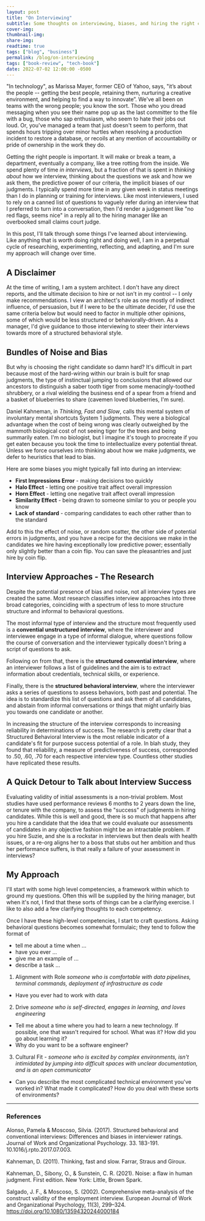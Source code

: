 ```yaml
---
layout: post
title: "On Interviewing"
subtitle: Some thoughts on interviewing, biases, and hiring the right candidates
cover-img:
thumbnail-img:
share-img:
readtime: true
tags: ["blog", "business"]
permalink: /blog/on-interviewing
tags: ["book-review", "tech-book"]
date: 2022-07-02 12:00:00 -0500
---
```


 "In technology", as Marissa Mayer, former CEO of Yahoo, says, "it’s about the people -- getting the best people, retaining them, nurturing a creative environment, and helping to find a way to innovate”. We've all been on teams with the wrong people; you know the sort. Those who you dread messaging when you see their name pop up as the last committer to the file with a bug, those who sap enthusiasm, who seem to hate their jobs out loud. Or, you've managed a team that just doesn't seem to perform, that spends hours tripping over minor hurtles when resolving a production incident to restore a database, or recoils at any mention of accountability or pride of ownership in the work they do.

 Getting the right people is important. It will make or break a team, a department, eventually a company, like a tree rotting from the inside. We spend plenty of time _in interviews_, but a fraction of that is spent in _thinking about_ how we interview, thinking about the questions we ask and how we ask them, the predictive power of our criteria, the implicit biases of our judgments. I typically spend more time in any given week in status meetings than I do in planning or training for interviews. Like most interviewers, I used to rely on a canned list of questions to vaguely refer during an interview that I preferred to turn into a conversation, then I'd render a judgement like "no red flags, seems nice" in a reply all to the hiring manager like an overbooked small claims court judge.

 In this post, I'll talk through some things I've learned about interviewing. Like anything that is worth doing right and doing well, I am in a perpetual cycle of researching, experimenting, reflecting, and adapting, and I'm sure my approach will change over time.

## A Disclaimer
At the time of writing, I am a system architect. I don't have any direct reports, and the ultimate decision to hire or not isn't in my control -- I only make recommendations. I view an architect's role as one mostly of indirect influence, of persuasion, but if I were to be the ultimate decider, I'd use the same criteria below but would need to factor in multiple other opinions, some of which would be less structured or behaviorally-driven. As a manager, I'd give guidance to those interviewing to steer their interviews towards more of a structured behavioral style.

## Bundles of Noise and Bias
But why is choosing the right candidate so damn hard? It's difficult in part because most of the hard-wiring within our brain is built for snap judgments, the type of instinctual jumping to conclusions that allowed our ancestors to distinguish a saber tooth tiger from some menacingly-toothed shrubbery, or a rival wielding the business end of a spear from a friend and a basket of blueberries to share (cavemen loved blueberries, I'm sure).

Daniel Kahneman, in _Thinking, Fast and Slow_, calls this mental system of involuntary mental shortcuts System 1 judgments. They were a biological advantage when the cost of being wrong was clearly outweighed by the mammoth biological cost of not seeing tiger for the trees and being summarily eaten. I'm no biologist, but I imagine it's tough to procreate if you get eaten because you took the time to intellectualize every potential threat. Unless we force ourselves into thinking about how we make judgments, we defer to heuristics that lead to bias.

Here are some biases you might typically fall into during an interview:
- **First Impressions Error** - making decisions too quickly
- **Halo Effect** - letting one positive trait affect overall impression
- **Horn Effect** - letting one negative trait affect overall impression
- **Similarity Effect** - being drawn to someone similar to you or people you know
- **Lack of standard** - comparing candidates to each other rather than to the standard

Add to this the effect of noise, or random scatter, the other side of potential errors in judgments, and you have a recipe for the decisions we make in the candidates we hire having exceptionally low predictive power; essentially only slightly better than a coin flip. You can save the pleasantries and just hire by coin flip.

## Interview Approaches - The Research
Despite the potential presence of bias and noise, not all interview types are created the same. Most research classifies interview approaches into three broad categories, coinciding with a spectrum of less to more structure structure and informal to behavioral questions.

The most informal type of interview and the structure most frequently used is a **convential unstructured interview**, where the interviewer and interviewee engage in a type of informal dialogue, where questions follow the course of conversation and the interviewer typically doesn't bring a script of questions to ask.

Following on from that, there is the **structured convential interview**, where an interviewer follows a list of guidelines and the aim is to extract information about credentials, technical skills, or experience.

Finally, there is the **structured behavioral interview**, where the interviewer asks a series of questions to assess behaviors, both past and potential. The idea is to standardize this list of questions and ask them of all candidates, and abstain from informal conversations or things that might unfairly bias you towards one candidate or another.

In increasing the structure of the interview corresponds to increasing reliability in determinations of success. The research is pretty clear that a Structured Behavioral Interview is the most reliable indicator of a candidate's fit for purpose success potential of a role. In blah study, they found that reliability, a measure of predictiveness of success, corresponded to .50, .60, .70 for each respective interview type. Countless other studies have replicated these results.

## A Quick Detour to Talk about Interview Success
Evaluating validity of initial assessments is a non-trivial problem. Most studies have used performance reviews 6 months to 2 years down the line, or tenure with the company, to assess the "success" of judgments in hiring candidates. While this is well and good, there is so much that happens after you hire a candidate that the idea that we could evaluate our assessments of candidates in any objective fashion might be an intractable problem. If you hire Suzie, and she is a rockstar in interviews but then deals with health issues, or a re-org aligns her to a boss that stubs out her ambition and thus her performance suffers, is that really a failure of your assessment in interviews?

## My Approach
I'll start with some high level competencies, a framework within which to ground my questions. Often this will be supplied by the hiring manager, but when it's not, I find that these sorts of things can be a clarifying exercise. I like to also add a few clarifying thoughts to each competency.

Once I have these high-level competencies, I start to craft questions. Asking behavioral questions becomes somewhat formulaic; they tend to follow the format of
- tell me about a time when ...
- have you ever ...
- give me an example of ...
- describe a task ...

1. Alignment with Role _someone who is comfortable with data pipelines, terminal commands, deployment of infrastructure as code_
  - Have you ever had to work with data
2. Drive _someone who is self-directed, engages in learning, and loves engineering_
  - Tell me about a time where you had to learn a new technology. If possible, one that wasn't required for school. What was it? How did you go about learning it?
  - Why do you want to be a software engineer?
3. Cultural Fit - _someone who is excited by complex environments, isn't intimidated by jumping into difficult spaces with unclear documentation, and is an open communicator_
  - Can you describe the most complicated technical environment you've worked in? What made it complicated? How do you deal with these sorts of environments?



---
### References
Alonso, Pamela & Moscoso, Silvia. (2017). Structured behavioral and conventional interviews: Differences and biases in interviewer ratings. Journal of Work and   Organizational Psychology. 33. 183-191. 10.1016/j.rpto.2017.07.003.

Kahneman, D. (2011). Thinking, fast and slow. Farrar, Straus and Giroux.

Kahneman, D., Sibony, O., & Sunstein, C. R. (2021). Noise: a flaw in human judgment. First edition. New York: Little, Brown Spark.

Salgado, J. F., & Moscoso, S. (2002). Comprehensive meta-analysis of the construct validity of the employment interview. European Journal of Work and Organizational Psychology, 11(3), 299–324. https://doi.org/10.1080/13594320244000184
